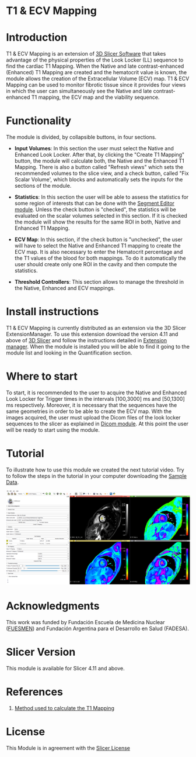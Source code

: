 # T1 & ECV Mapping


# Introduction 

T1 & ECV Mapping is an extension of [3D Slicer Software](https://www.slicer.org/) that takes advantage of the physical properties of the Look Locker (LL) sequence to find the cardiac T1 Mapping. When the Native and late contrast-enhanced (Enhanced) T1 Mapping are created and the hematocrit value is known, the module allows the creation of the Extracellular Volume (ECV) map. T1 & ECV Mapping can be used to monitor fibrotic tissue since it provides four views in which the user can simultaneously see the Native and late contrast-enhanced T1 mapping, the ECV map and the viability sequence.
 
# Functionality

The module is divided, by collapsible buttons, in four sections. 
* **Input Volumes**: In this section the user must select the Native and Enhanced Look Locker. After that, by clicking the "Create T1 Mapping" button, the module will calculate both, the Native and the Enhanced T1 Mapping. There is also a button called "Refresh views" which sets the recommended volumes to the slice view, and a check button, called "Fix Scalar Volume', which blocks and automatically sets the inputs for the sections of the module. 

* **Statistics**: In this section the user will be able to assess the statistics for some region of interests that can be done with the [Segment Editor module](https://slicer.readthedocs.io/en/latest/user_guide/module_segmenteditor.html). Unless the check button is "checked", the statistics will be evaluated on the scalar volumes selected in this section. If it is checked the module will show the results for the same ROI in both, Native and Enhanced T1 Mapping. 

* **ECV Map**: In this section, if the check button is "unchecked", the user will have to select the Native and Enhanced T1 mapping to create the ECV map. It is also necessary to enter the Hematocrit percentage and the T1 values of the blood for both mappings. To do it automatically the user should create only one ROI in the cavity and then compute the statistics.

* **Threshold Controllers**: This section allows to manage the threshold in the Native, Enhanced and ECV mappings.

 # Install instructions
 
 T1 & ECV Mapping is currently distributed as an extension via the 3D Slicer ExtensionManager. To use this extension download the version 4.11 and above of [3D Slicer](https://download.slicer.org/) and follow the instructions detailed in [Extension manager](https://www.slicer.org/wiki/Documentation/4.3/SlicerApplication/ExtensionsManager). When the module is installed you will be able to find it going to the module list and looking in the Quantification section.

# Where to start

To start, it is recommended to the user to acquire the Native and Enhanced Look Locker for Trigger times in the intervals [100,3000] ms and [50,1300] ms respectively. Moreover, it is necessary that the sequences have the same geometries in order to be able to create the ECV map. With the images acquired, the user must upload the Dicom files of the look locker sequences to the slicer as explained in [Dicom module](https://www.slicer.org/wiki/Documentation/Nightly/Modules/DICOM). At this point the user will be ready to start using the module. 

 
 # Tutorial
 
To illustrate how to use this module we created the next tutorial video. Try to follow the steps in the tutorial in your computer downloading the [Sample Data](https://github.com/RivettiLuciano/SlicerT1_ECVMapping/releases/download/v1.0/Sample1.zip).

[![IMAGE ALT TEXT HERE](https://github.com/RivettiLuciano/SlicerT1_ECVMapping/blob/master/Screen%20shots/Mappings.png)](https://www.youtube.com/watch?v=MRO2bF7bIDY)


 
 # Acknowledgments

This work was funded by Fundación Escuela de Medicina Nuclear ([FUESMEN](https://www.fuesmen.edu.ar/)) and Fundación Argentina para el Desarrollo en Salud (FADESA).

# Slicer Version

This module is available for Slicer 4.11 and above.


# References

1. [Method used to calculate the T1 Mapping](https://pubmed.ncbi.nlm.nih.gov/15236377/)

# License

This Module is in agreement with the [Slicer License](https://github.com/Slicer/Slicer/blob/master/License.txt) 
